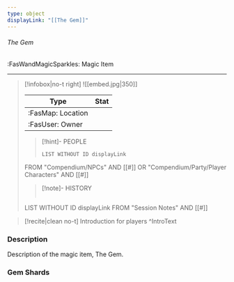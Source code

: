 ```yaml
---
type: object
displayLink: "[[The Gem]]"
---
```


###### The Gem
<span class="sub2">:FasWandMagicSparkles: Magic Item</span>
___

> [!infobox|no-t right]
> ![[embed.jpg|350]]
>
> | Type | Stat |
> | ---- | ---- |
> | :FasMap: Location | |
> | :FasUser: Owner | |
>
>>[!hint]- PEOPLE
>>```dataview
>>LIST WITHOUT ID displayLink
>FROM "Compendium/NPCs" AND [[#]] OR "Compendium/Party/Player Characters" AND [[#]]
>
>>[!note]- HISTORY
>>```dataview
>LIST WITHOUT ID displayLink
>FROM "Session Notes" AND [[#]]

> [!recite|clean no-t]
>	Introduction for players
>^IntroText

### Description
Description of the magic item, The Gem.

### Gem Shards